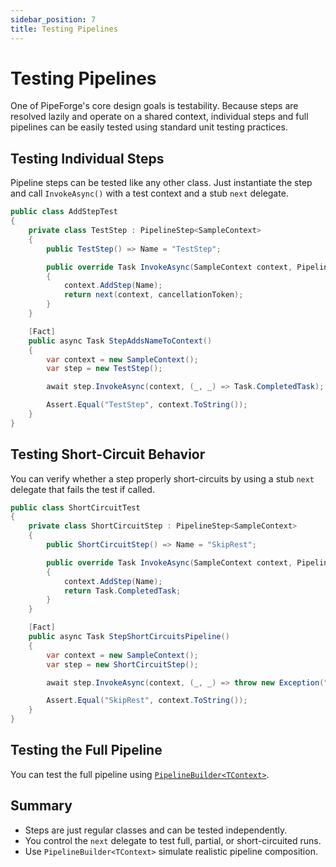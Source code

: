 ```yaml
---
sidebar_position: 7
title: Testing Pipelines
---
```


# Testing Pipelines

One of PipeForge's core design goals is testability. Because steps are resolved lazily and operate on a shared context, individual steps and full pipelines can be easily tested using standard unit testing practices.

## Testing Individual Steps

Pipeline steps can be tested like any other class. Just instantiate the step and call `InvokeAsync()` with a test context and a stub `next` delegate.

```csharp title="AddStepTest.cs"
public class AddStepTest
{
    private class TestStep : PipelineStep<SampleContext>
    {
        public TestStep() => Name = "TestStep";

        public override Task InvokeAsync(SampleContext context, PipelineDelegate<SampleContext> next, CancellationToken cancellationToken = default)
        {
            context.AddStep(Name);
            return next(context, cancellationToken);
        }
    }

    [Fact]
    public async Task StepAddsNameToContext()
    {
        var context = new SampleContext();
        var step = new TestStep();

        await step.InvokeAsync(context, (_, _) => Task.CompletedTask);

        Assert.Equal("TestStep", context.ToString());
    }
}
```

## Testing Short-Circuit Behavior

You can verify whether a step properly short-circuits by using a stub `next` delegate that fails the test if called.

```csharp title="ShortCircuitTest.cs"
public class ShortCircuitTest
{
    private class ShortCircuitStep : PipelineStep<SampleContext>
    {
        public ShortCircuitStep() => Name = "SkipRest";

        public override Task InvokeAsync(SampleContext context, PipelineDelegate<SampleContext> next, CancellationToken cancellationToken = default)
        {
            context.AddStep(Name);
            return Task.CompletedTask;
        }
    }

    [Fact]
    public async Task StepShortCircuitsPipeline()
    {
        var context = new SampleContext();
        var step = new ShortCircuitStep();

        await step.InvokeAsync(context, (_, _) => throw new Exception("Should not be called"));

        Assert.Equal("SkipRest", context.ToString());
    }
}
```

## Testing the Full Pipeline

You can test the full pipeline using [`PipelineBuilder<TContext>`](./manual-composition.md).

## Summary

* Steps are just regular classes and can be tested independently.
* You control the `next` delegate to test full, partial, or short-circuited runs.
* Use `PipelineBuilder<TContext>` simulate realistic pipeline composition.
